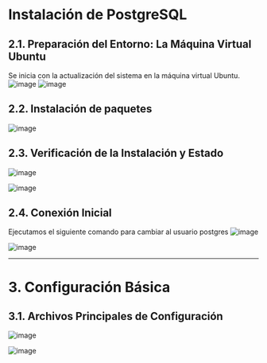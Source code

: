# Instalación de PostgreSQL
## 2.1. Preparación del Entorno: La Máquina Virtual Ubuntu
Se inicia con la actualización del sistema en la máquina virtual Ubuntu.
![image](https://github.com/user-attachments/assets/bdf92475-9ebe-4986-9529-71f1563d6c5c)
![image](https://github.com/user-attachments/assets/f6bf1dc1-be84-46c5-91f0-edfd26cd9d7f)

## 2.2. Instalación de paquetes
![image](https://github.com/user-attachments/assets/27a01cc7-ed1c-4011-9c80-c2ceeeec300f)

## 2.3. Verificación de la Instalación y Estado
![image](https://github.com/user-attachments/assets/c91e9e76-63ed-4096-84e6-d6735d943f82)

![image](https://github.com/user-attachments/assets/892bb761-6639-4cee-a43e-736ae979cd37)


## 2.4. Conexión Inicial
Ejecutamos el siguiente comando para cambiar al usuario postgres
![image](https://github.com/user-attachments/assets/345d3b6c-be5f-4d18-bab6-ca6d06f474f9)

![image](https://github.com/user-attachments/assets/74d81b0f-efd7-4490-972b-77e9d5116d5a)

----

# 3. Configuración Básica
## 3.1. Archivos Principales de Configuración
![image](https://github.com/user-attachments/assets/76dc2c72-e436-4661-aa66-b3bd116fd194)

![image](https://github.com/user-attachments/assets/c0077458-23a7-453f-bdf5-436b02238d47)



